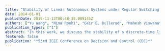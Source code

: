 ```yaml
---
title: "Stability of Linear Autonomous Systems under Regular Switching Sequences"
date: 2014-01-01
publishDate: 2019-11-13T00:48:38.009145Z
authors: ["Yu Wang", "Nima Roohi", "Geir E. Dullerud", "Mahesh Viswanathan"]
publication_types: ["1"]
abstract: "In this work, we discuss the stability of a discrete-time linear autonomous system under regular switching sequences, whose switching sequences are generated by a Muller automaton. The asymptotic stability of this system, referred to as regular asymptotic stability, generalizes two well-known definitions of stability of autonomous discrete-time linear switched systems, namely absolute asymptotic stability (AAS) and shuffle asymptotic stability (SAS). We also extend these stability definitions to robust versions. We prove that absolute asymptotic stability, robust absolute asymptotic stability and robust shuffle asymptotic stability are equivalent to exponential stability. In addition, by using the Kronecker product, we prove that a robust regular asymptotic stability problem is equivalent to the conjunction of several robust absolute asymptotic stability problems."
featured: false
publication: "*53rd IEEE Conference on Decision and Control (CDC)*"
---
```


